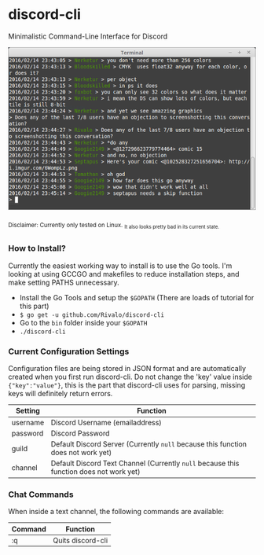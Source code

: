 # discord-cli
Minimalistic Command-Line Interface for Discord

![I suck at English, while 256 colors is enough for everyone](screenshot.png)

<sub>Disclaimer: Currently only tested on Linux.</sub>
<sub><sub> It also looks pretty bad in its current state.<sub><sub>
### How to Install?
Currently the easiest working way to install is to use the Go tools. I'm looking at using GCCGO and makefiles to reduce installation steps, and make setting PATHS unnecessary.
* Install the Go Tools and setup the `$GOPATH` (There are loads of tutorial for this part)
* `$ go get -u github.com/Rivalo/discord-cli`
* Go to the `bin` folder inside your `$GOPATH`
* `./discord-cli`

### Current Configuration Settings
Configuration files are being stored in JSON format and are automatically created when you first run discord-cli. Do not change the 'key' value inside `{"key":"value"}`, this is the part that discord-cli uses for parsing, missing keys will definitely return errors.

| Setting       | Function         |
| ------------- |-------------|
| username      | Discord Username (emailaddress) |
| password      | Discord Password |
| guild         | Default Discord Server (Currently `null` because this function does not work yet) |
| channel       | Default Discord Text Channel (Currently `null` because this function does not work yet) |

### Chat Commands
When inside a text channel, the following commands are available:

| Command       | Function         |
| ------------- |:-------------:|
| :q      | Quits discord-cli |
